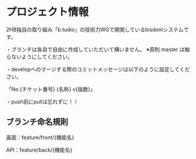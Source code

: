 # プロジェクト情報

2HB独自の取り組み「b.tudio」の技術力WGで開発しているbisdomシステムです。

・ブランチは各自で自由に作成していただいて構いません。
  ※原則 master は触らないようにしてください。

・developへのマージする際のコミットメッセージは以下のように設定してください。

  「No.{チケット番号} {名称} v{版数}」

・push前にpullは忘れずに！！

## ブランチ命名規則
画面：feature/front/{機能名}

API：feature/back/{機能名}
